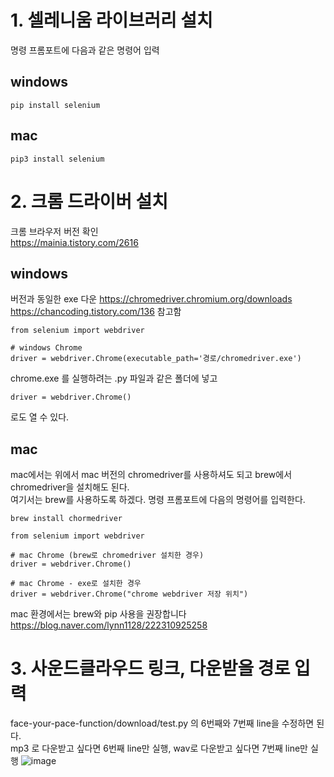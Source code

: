 # 1. 셀레니움 라이브러리 설치 
명령 프롬포트에 다음과 같은 명령어 입력
## windows
```
pip install selenium
```
## mac
```
pip3 install selenium
```

# 2. 크롬 드라이버 설치
크롬 브라우저 버전 확인 </br>
https://mainia.tistory.com/2616

## windows
버전과 동일한 exe 다운 https://chromedriver.chromium.org/downloads </br>
https://chancoding.tistory.com/136 참고함
```
from selenium import webdriver

# windows Chrome
driver = webdriver.Chrome(executable_path='경로/chromedriver.exe')
```
chrome.exe 를 실행하려는 .py 파일과 같은 폴더에 넣고 
```
driver = webdriver.Chrome()
```
로도 열 수 있다.


## mac
mac에서는 위에서 mac 버전의 chromedriver를 사용하셔도 되고 brew에서 chromedriver을 설치해도 된다. </br>
여기서는 brew를 사용하도록 하겠다. 명령 프롬포트에 다음의 명령어를 입력한다.
```
brew install chormedriver
```

```
from selenium import webdriver

# mac Chrome (brew로 chromedriver 설치한 경우)
driver = webdriver.Chrome()

# mac Chrome - exe로 설치한 경우
driver = webdriver.Chrome("chrome webdriver 저장 위치")
```
mac 환경에서는 brew와 pip 사용을 권장합니다 </br>
https://blog.naver.com/lynn1128/222310925258


# 3. 사운드클라우드 링크, 다운받을 경로 입력 
face-your-pace-function/download/test.py 의 6번째와 7번째 line을 수정하면 된다. </br>
mp3 로 다운받고 싶다면 6번째 line만 실행, wav로 다운받고 싶다면 7번째 line만 실행
![image](https://user-images.githubusercontent.com/76734572/170465435-6fd54e5e-51c3-4e0a-a086-c143f5058c21.png)
